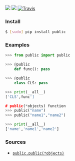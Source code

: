 [![](https://img.shields.io/pypi/pyversions/public.svg?longCache=True)](https://pypi.org/pypi/public/)
[![](https://img.shields.io/pypi/v/public.svg?maxAge=3600)](https://pypi.org/pypi/public/)
[![Travis](https://api.travis-ci.org/looking-for-a-job/public.py.svg?branch=master)](https://travis-ci.org/looking-for-a-job/public.py/)

### Install
```bash
$ [sudo] pip install public
```

### Examples
```python
>>> from public import public

>>> @public
	def func(): pass

>>> @public
	class CLS: pass

>>> print(__all__)
['CLS',func']

# public(*objects) function
>>> public("name")
>>> public("name1","name2")

>>> print(__all__)
['name','name1','name2']
```

### Sources
+   [`public.public(*objects)`](https://github.com/looking-for-a-job/public.py/blob/master/public/__init__.py)